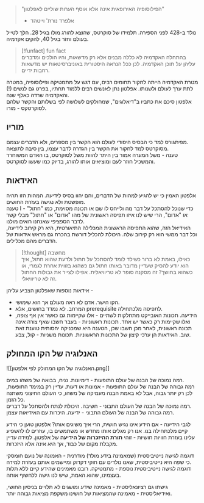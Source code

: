 > "הפילוסופיה האירופאית אינה אלא אוסף הערות שוליים לאפלטון"
>  - אלפרד נורת' וייטהד

נולד ב-428 לפני הספירה. תלמידו של סוקרטס, שהוצא להורג מולו בגיל 28. הלך לטייל בעולם וחזר בגיל 40, להקים אקדמיה.

> [!funfact] fun fact  
> בהתחלה האקדמיה לא כללה מבנים אלא רק מדשאות, והיו הולכים ומדברים עליהן על תוכן האקדמיה. לכן ככל הנראה היסטורית באוניברסיטאות יש מדשאות רחבות ידיים.

מטרת האקדמיה הייתה לחקור תחומים רבים, עם דגש על מתמטיקה ופילוסופיה, במטרה לתת ערך לעולם ולשנותו. אפלטון נתן לאנשים רבים ללמוד תחתיו, בפרט גם לנשים (!) והאקדמיה שרדה כאלף שנה.  
אלפטון סיכם את כתביו ב"דיאלוגים", שמחולקים לשלושה לפי בשלותם והקשר שלהם לסוקרטקס - מורו.

## מוריו
מפיתגורס למד כי הבסיס היסודי לעולם הוא הקשר בין מספרים, ולא הדברים עצמם.  
מסוקרטס למד לחקור את הקשר בין הגדרה לדבר עצמו, בין סיבה לתוצאה.  
טענה - משל המערה אמור בין היתר להוות משל לסוקרטס, בו האדם המשוחרר והמשכיל חוזר לעם ומוציאים אותו להורג, בדיוק כמו שעשו לסוקרטס.

## האידאות  
אלפטון האמין כי יש להגיע למהות של הדברים, והם יהוו בסיס לידיעה. המהות הזו תהיה מופשטת ולא נגישה בעזרת החושים.  
טענה I - כדי שנוכל להסתכל על דבר מה ולייחס לו שם או תכונה מסוימת, כמו "חתול" או "אדום", הרי שיש לנו איזו תפיסה ראשונית של מהו "אדום" או "חתול" מבלי קשר לדבר הספציפי שאנחנו רואים מולנו.  
האידיאל הזה, שהוא התפיסה הראשונית המכלילה התיאורטית, היא רק קירוב לידיעה, וכל דבר ממשי הוא רק קירוב שלה. היכולת להכליל דורשת בהכרח גם מראש אידאות של הדברים מהם מכלילים.  
>[!thought] מחשבה  
>כאילו, באמת לא ברור כשילד לומד להסתכל על חתול ולדעת שהוא חתול, איך הוא יודע להסיק שעדיין מדובר באותו חתול גם כשהוא בזווית אחרת לגמרי, או כשהוא בחושך? זה מסקנה סופר לא טריוויאלית. אפילו לצייר את גבולות החתול זה לא טריוויאלי.

אידאות נוספות שאפלטון הצביע עליהן - 
- הקו הישר. אדם לא ראה מעולם אך הוא שימושי.
- המרחב. לא נמדד בחושים, אלא prerequisite לתפיסה מלכתחילה.
- הידיעה.
תכונות האובייקט מתחלקות לשתיים - אלו שקיימות גם כאשר אין אף צופה, ואלו שקיימות רק כאשר יש אחד. 
תכונות ראשוניות - בעבר חשבו שאף צורה אינה תכונה ראשונית, לאחר מכן חשבו שכן, הטענה היא שמכניקה יחסותית טוענת זאת שוב. האידאות הן ערכי קיצון של התכונות הראשוניות.
תכונות משניות - קול, צבע.


## האנלוגיה של הקו המחולק
![[האנלוגיה של הקו המחולק לפי אלפטון.png]]  
  
רמה נמוכה של הבנה של עולם התופעות - דימיונות. נניח, בבואה של משהו במים.  
רמה גבוהה של הבנה של עולם התופעות - אמונות או דעות. עדיין רק במימד התופעות, לכן רק יותר גבוה, אבל לא באמת הבנה מעמיקה של משהו, כי העולם החיצוני משתנה כל הזמן.  
רמה נמוכה של הבנה של העולם התבוני - חשיבה. היכולת לנתח ולהסתכל על דברים.  
רמה גבוהה של הבנה של העולם התבוני - ידיעה. היכרות עם האידיאות עצמן.


לגבי הידיעה - אם הידע אינו נגיש חושית, הרי איך משיגים אותו? אלפטון טוען כי הידע קיים מלכתחילה בנו. אנו רק מגלים אותו מחדש או משתמשים בו, עוזרים לו להשפיע עלינו בעזרת חוויות חושיות - זוהי **תורת ההיזכרות של הידיעה** של אלפטון. למידה עדיין מקבלת מקום של כבוד, אך היא אינה אלא היזכרות.  
  
דוגמה לגישה נייטיביסטית (שמאמינה בידע מולד) מודרנית - האמונה של נועם חומסקי כי שפה היא נייטיביסטית, שאנו נולדים עם חוקי דקדוק ומיישמים אותם בעזרת למידה.  
דוגמה לגישה נייטיביסטית נוספת - מתמטיקה. רובנו מאמינים שהידע קיים ללא תלות בעצמינו, שהוא האמת, שיש לנו גישה ללחשוף אותה.

גישתו גם רציונאליסטית - מאמינה שידע ומושגים לא תלויים בניסיון החושי, ואידיאליסטית - מאמינה שהמציאות של חושינו משקפת מציאות גבוהה יותר.




